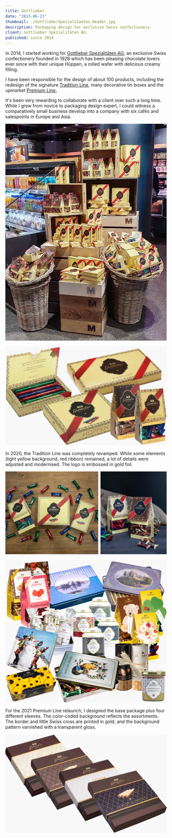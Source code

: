 ```yaml
---
title: Gottlieber
date: "2013-06-21"
thumbnail: ./GottlieberSpezialitaeten_Header.jpg
description: Packaging design for exclusive Swiss confectionery.
client: Gottlieber Spezialitäten AG
published: since 2014
---
```


In 2014, I started working for [Gottlieber Spezialitäten AG](https://www.gottlieber.ch/en/), an exclusive Swiss confectionery founded in 1928 which has been pleasing chocolate lovers ever since with their unique Hüppen, a rolled wafer with delicious creamy filling.

I have been responsible for the design of about 100 products, including the redesign of the signature <a href="#traditionLine">Tradition Line</a>, many decorative tin boxes and the upmarket <a href="#premiumLine">Premium Line.</a>

It's been very rewarding to collaborate with a client over such a long time. While I grew from novice to packaging design expert, I could witness a comparatively small business develop into a company with six cafés and salespoints in Europe and Asia.

<div class="kg-nopointer">

![Gottlieber shop](./GottlieberSpezialitaeten_Shop.jpg)

</div>

<div id="traditionLine" class="kg-card kg-image-card kg-width-wide kg-nopointer">

![Gottlieber tradition line](./GottlieberSpezialitaeten_Tradition.jpg)

</div>

In 2020, the Tradition Line was completely revamped. While some elements (light yellow background, red ribbon) remained, a lot of details were adjusted and modernised. The logo is embossed in gold foil.

<div class="kg-nopointer">

![Gottlieber tradition line](./GottlieberSpezialitaeten_Tradition_Fotos.jpg)

</div>


<div class="kg-card kg-image-card kg-width-wide kg-nopointer">

![Gottlieber collection](./GottlieberSpezialitaeten_Diverse.jpg)

</div>


<div id="premiumLine">

For the 2021 Premium Line relaunch, I designed the base package plus four different sleeves. The color-coded background reflects the assortments. The border and little Swiss cross are printed in gold, and the background pattern varnished with a transparent gloss.

</div>

<div class="kg-card kg-image-card kg-width-wide kg-nopointer">

![Gottlieber premium line](./GottlieberSpezialitaeten_PremiumSleeves.jpg)

</div>
